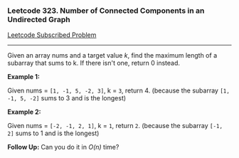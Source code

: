 ### Leetcode 323. Number of Connected Components in an Undirected Graph
[Leetcode Subscribed Problem](https://leetcode.com/problems/number-of-connected-components-in-an-undirected-graph//)

---

Given an array nums and a target value *k*, find the maximum length of a subarray that sums to k. If there isn't one, return 0 instead.

**Example 1:**

Given nums = `[1, -1, 5, -2, 3]`, k = `3`,
return 4. (because the subarray `[1, -1, 5, -2]` sums to 3 and is the longest)

**Example 2:**

Given nums = `[-2, -1, 2, 1]`, k = `1`,
return `2`. (because the subarray `[-1, 2]` sums to 1 and is the longest)

**Follow Up:**
Can you do it in *O(n)* time?
